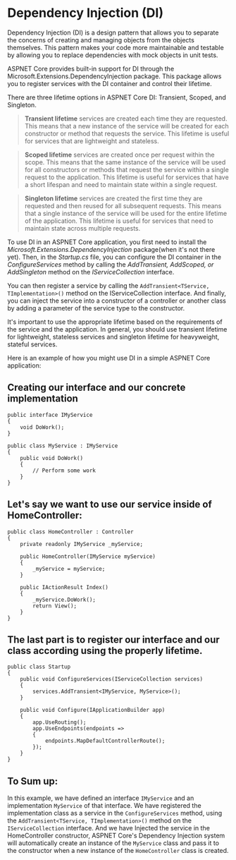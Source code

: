 # Dependency Injection (DI)


Dependency Injection (DI) is a design pattern that allows you to separate the concerns of creating and managing objects from the objects themselves. This pattern makes your code more maintainable and testable by allowing you to replace dependencies with mock objects in unit tests.

ASPNET Core provides built-in support for DI through the Microsoft.Extensions.DependencyInjection package. This package allows you to register services with the DI container and control their lifetime.

There are three lifetime options in ASPNET Core DI: Transient, Scoped, and Singleton.

>  **Transient lifetime** services are created each time they are requested. This means that a new instance of the service will be created for each constructor or method that requests the service. This lifetime is useful for services that are lightweight and stateless.

> **Scoped lifetime** services are created once per request within the scope. This means that the same instance of the service will be used for all constructors or methods that request the service within a single request to the application. This lifetime is useful for services that have a short lifespan and need to maintain state within a single request.

>  **Singleton lifetime** services are created the first time they are requested and then reused for all subsequent requests. This means that a single instance of the service will be used for the entire lifetime of the application. This lifetime is useful for services that need to maintain state across multiple requests.

To use DI in an ASPNET Core application, you first need to install the *Microsoft.Extensions.DependencyInjection* package(when it's not there yet). Then, in the *Startup.cs* file, you can configure the DI container in the *ConfigureServices* method by calling the *AddTransient, AddScoped, or AddSingleton* method on the *IServiceCollection* interface.

You can then register a service by calling the `AddTransient<TService, TImplementation>()` method on the IServiceCollection interface. And finally, you can inject the service into a constructor of a controller or another class by adding a parameter of the service type to the constructor.

It's important to use the appropriate lifetime based on the requirements of the service and the application. In general, you should use transient lifetime for lightweight, stateless services and singleton lifetime for heavyweight, stateful services.

Here is an example of how you might use DI in a simple ASPNET Core application:

## Creating our interface and our concrete implementation

    public interface IMyService
    {
        void DoWork();
    }

    public class MyService : IMyService
    {
        public void DoWork()
        {
            // Perform some work
        }
    }

## Let's say we want to use our service inside of HomeController:

    public class HomeController : Controller
    {
        private readonly IMyService _myService;
    
        public HomeController(IMyService myService)
        {
            _myService = myService;
        }
    
        public IActionResult Index()
        {
            _myService.DoWork();
            return View();
        }
    }

## The last part is to register our interface and our class according using the properly lifetime.

    public class Startup
    {
        public void ConfigureServices(IServiceCollection services)
        {
            services.AddTransient<IMyService, MyService>();
        }
    
        public void Configure(IApplicationBuilder app)
        {
            app.UseRouting();
            app.UseEndpoints(endpoints =>
            {
                endpoints.MapDefaultControllerRoute();
            });
        }
    }


## To Sum up:

In this example, we have defined an interface `IMyService` and an implementation `MyService` of that interface. We have registered the implementation class as a service in the `ConfigureServices` method, using the `AddTransient<TService, TImplementation>()` method on the `IServiceCollection` interface. And we have Injected the service in the HomeController constructor, ASPNET Core's Dependency Injection system will automatically create an instance of the `MyService` class and pass it to the constructor when a new instance of the `HomeController` class is created.
